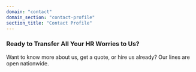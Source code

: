 ```yaml
---
domain: "contact"
domain_section: "contact-profile"
section_title: "Contact Profile"
---
```


### Ready to Transfer All Your HR Worries to Us?

Want to know more about us, get a quote, or hire us already? Our lines are open nationwide.